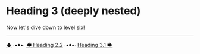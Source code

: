 # Heading 3 (deeply nested)

Now let's dive down to level six!



---

[🡅](./toc.md) ·•⦁•· [🡄 Heading 2.2](./Heading-2-dense/Heading-2.2.md) ·•⦁•· [Heading 3.1 🡆](./Heading-3-deeply-nested/Heading-3.1.md)